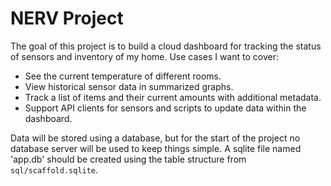 # NERV Project

The goal of this project is to build a cloud dashboard for tracking the status of sensors and inventory of my home. Use cases I want to cover:
- See the current temperature of different rooms.
- View historical sensor data in summarized graphs.
- Track a list of items and their current amounts with additional metadata.
- Support API clients for sensors and scripts to update data within the dashboard.

Data will be stored using a database, but for the start of the project no database server will be used to keep things simple. A sqlite file named 'app.db' should be created using the table structure from `sql/scaffold.sqlite`.